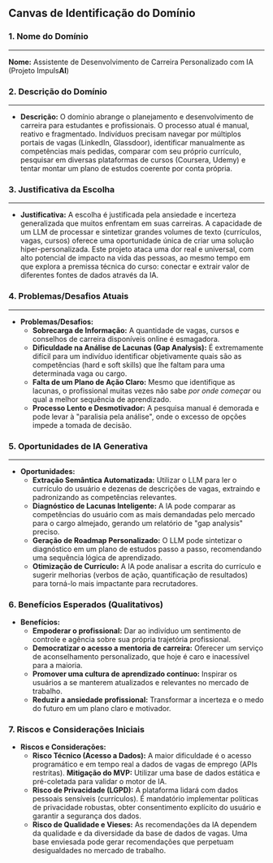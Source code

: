 ## Canvas de Identificação do Domínio
### 1\. Nome do Domínio
---
**Nome:** Assistente de Desenvolvimento de Carreira Personalizado com IA (Projeto Impuls**AI**)

### 2\. Descrição do Domínio
---
* **Descrição:** O domínio abrange o planejamento e desenvolvimento de carreira para estudantes e profissionais. O processo atual é manual, reativo e fragmentado. Indivíduos precisam navegar por múltiplos portais de vagas (LinkedIn, Glassdoor), identificar manualmente as competências mais pedidas, comparar com seu próprio currículo, pesquisar em diversas plataformas de cursos (Coursera, Udemy) e tentar montar um plano de estudos coerente por conta própria.

### 3\. Justificativa da Escolha
---
* **Justificativa:** A escolha é justificada pela ansiedade e incerteza generalizada que muitos enfrentam em suas carreiras. A capacidade de um LLM de processar e sintetizar grandes volumes de texto (currículos, vagas, cursos) oferece uma oportunidade única de criar uma solução hiper-personalizada. Este projeto ataca uma dor real e universal, com alto potencial de impacto na vida das pessoas, ao mesmo tempo em que explora a premissa técnica do curso: conectar e extrair valor de diferentes fontes de dados através da IA.

### 4\. Problemas/Desafios Atuais
---
* **Problemas/Desafios:**  
  * **Sobrecarga de Informação:** A quantidade de vagas, cursos e conselhos de carreira disponíveis online é esmagadora.  
  * **Dificuldade na Análise de Lacunas (Gap Analysis):** É extremamente difícil para um indivíduo identificar objetivamente quais são as competências (hard e soft skills) que lhe faltam para uma determinada vaga ou cargo.  
  * **Falta de um Plano de Ação Claro:** Mesmo que identifique as lacunas, o profissional muitas vezes não sabe *por onde começar* ou qual a melhor sequência de aprendizado.  
  * **Processo Lento e Desmotivador:** A pesquisa manual é demorada e pode levar à "paralisia pela análise", onde o excesso de opções impede a tomada de decisão.

### 5\. Oportunidades de IA Generativa
---
* **Oportunidades:**  
  * **Extração Semântica Automatizada:** Utilizar o LLM para ler o currículo do usuário e dezenas de descrições de vagas, extraindo e padronizando as competências relevantes.  
  * **Diagnóstico de Lacunas Inteligente:** A IA pode comparar as competências do usuário com as mais demandadas pelo mercado para o cargo almejado, gerando um relatório de "gap analysis" preciso.  
  * **Geração de Roadmap Personalizado:** O LLM pode sintetizar o diagnóstico em um plano de estudos passo a passo, recomendando uma sequência lógica de aprendizado.  
  * **Otimização de Currículo:** A IA pode analisar a escrita do currículo e sugerir melhorias (verbos de ação, quantificação de resultados) para torná-lo mais impactante para recrutadores.

### **6\. Benefícios Esperados (Qualitativos)**

* **Benefícios:**  
  * **Empoderar o profissional:** Dar ao indivíduo um sentimento de controle e agência sobre sua própria trajetória profissional.  
  * **Democratizar o acesso a mentoria de carreira:** Oferecer um serviço de aconselhamento personalizado, que hoje é caro e inacessível para a maioria.  
  * **Promover uma cultura de aprendizado contínuo:** Inspirar os usuários a se manterem atualizados e relevantes no mercado de trabalho.  
  * **Reduzir a ansiedade profissional:** Transformar a incerteza e o medo do futuro em um plano claro e motivador.

### **7\. Riscos e Considerações Iniciais**

* **Riscos e Considerações:**  
  * **Risco Técnico (Acesso a Dados):** A maior dificuldade é o acesso programático e em tempo real a dados de vagas de emprego (APIs restritas). **Mitigação do MVP:** Utilizar uma base de dados estática e pré-coletada para validar o motor de IA.  
  * **Risco de Privacidade (LGPD):** A plataforma lidará com dados pessoais sensíveis (currículos). É mandatório implementar políticas de privacidade robustas, obter consentimento explícito do usuário e garantir a segurança dos dados.  
  * **Risco de Qualidade e Vieses:** As recomendações da IA dependem da qualidade e da diversidade da base de dados de vagas. Uma base enviesada pode gerar recomendações que perpetuam desigualdades no mercado de trabalho.